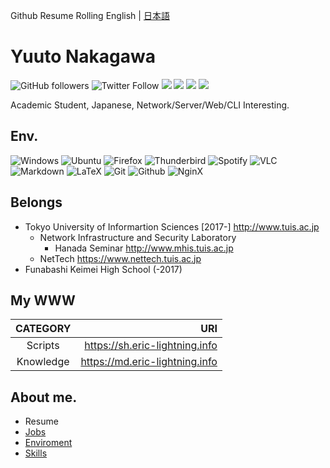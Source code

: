 Github Resume Rolling English | [日本語](https://github.com/Eric-lightning/Eric-lightning/blob/master/README.ja.md)

# Yuuto Nakagawa 

![GitHub followers](https://img.shields.io/github/followers/Eric-lightning?style=for-the-badge)
![Twitter Follow](https://img.shields.io/twitter/follow/eric_lightning?style=for-the-badge) 
<a href="https://open.spotify.com/user/wsi6c0hvw2w3ruitfw1ht9egk">
  <img src="https://img.shields.io/badge/spotify-%231ED760.svg?&style=for-the-badge&logo=spotify&logoColor=white"></a>
<a href="https://twitter.com/eric_lightning">
  <img src="https://img.shields.io/static/v1?label=&message=twitter&color=1DA1F2&style=for-the-badge&logo=twitter&logoColor=white"></a>
<a href="https://jp.quora.com/profile/Nakagawa-Yuuto-1">
  <img src="https://img.shields.io/static/v1?label=&message=Quora&color=B92B27&style=for-the-badge&logo=quora"></a>
<a href="https://www.facebook.com/ericlightningsky">
  <img src="https://img.shields.io/badge/facebook-%231877F2.svg?&style=for-the-badge&logo=facebook&logoColor=white"></a>
  
Academic Student, Japanese, Network/Server/Web/CLI Interesting.

## Env.
![Windows](https://img.shields.io/static/v1?label=&message=Windows_10_latestBuild(no-insider)with_WSL2&color=0078D6&style=for-the-badge&logo=Windows&logoColor=white)
![Ubuntu](https://img.shields.io/static/v1?label=&message=Ubuntu_Server_18.04_LTS&color=E95420&style=for-the-badge&logo=ubuntu&logoColor=white)
![Firefox](https://img.shields.io/static/v1?label=&message=FirefoxQuantum&color=FF7139&style=for-the-badge&logo=firefox&logoColor=white)
![Thunderbird](https://img.shields.io/static/v1?label=&message=Thunderbird&color=0A84FF&style=for-the-badge&logo=Thunderbird&logoColor=white)
![Spotify](https://img.shields.io/static/v1?label=&message=Spotify_Premium&color=1ED760&style=for-the-badge&logo=Spotify&logoColor=white)
![VLC](https://img.shields.io/static/v1?label=&message=VLC&color=F05032&style=for-the-badge&logo=vlc&logoColor=white)
![Markdown](https://img.shields.io/static/v1?label=&message=Markdown-and-pandoc,Marp&color=000000&style=for-the-badge&logo=Markdown&logoColor=white)
![LaTeX](https://img.shields.io/static/v1?label=&message=LuaLaTeX-at-WSL2&color=000000&style=for-the-badge&logo=LaTeX&logoColor=white)
![Git](https://img.shields.io/static/v1?label=&message=Git-at-WSL2&color=F05032&style=for-the-badge&logo=Git&logoColor=white)
![Github](https://img.shields.io/static/v1?label=&message=Github&color=181717&style=for-the-badge&logo=Github&logoColor=white)
![NginX](https://img.shields.io/static/v1?label=&message=NginX&color=269539&style=for-the-badge&logo=NginX&logoColor=white)


## Belongs


- Tokyo University of Informartion Sciences [2017-] http://www.tuis.ac.jp
  - Network Infrastructure and Security Laboratory
    - Hanada Seminar http://www.mhis.tuis.ac.jp
  - NetTech https://www.nettech.tuis.ac.jp
- Funabashi Keimei High School (-2017)


## My WWW

| CATEGORY | URI |
|:--------:|----:|
Scripts  | https://sh.eric-lightning.info
Knowledge| https://md.eric-lightning.info

  

## About me.

- Resume
- [Jobs](https://github.com/Eric-lightning/Eric-lightning/blob/master/JOBs.md)
- [Enviroment](https://github.com/Eric-lightning/Eric-lightning/blob/master/ENV.md)
- [Skills](https://github.com/Eric-lightning/Eric-lightning/blob/master/SKILLs.md)
    
    
    





<!--
**Eric-lightning/Eric-lightning** is a ✨ _special_ ✨ repository because its `README.md` (this file) appears on your GitHub profile.

Here are some ideas to get you started:

- 🔭 I’m currently working on ...
- 🌱 I’m currently learning ...
- 👯 I’m looking to collaborate on ...
- 🤔 I’m looking for help with ...
- 💬 Ask me about ...
- 📫 How to reach me: ...
- 😄 Pronouns: ...
- ⚡ Fun fact: ...
-->
